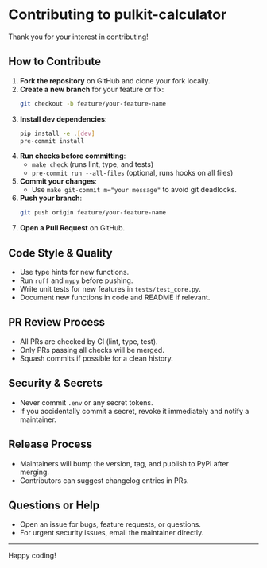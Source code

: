 # Contributing to pulkit-calculator

Thank you for your interest in contributing!

## How to Contribute

1. **Fork the repository** on GitHub and clone your fork locally.
2. **Create a new branch** for your feature or fix:
   ```bash
   git checkout -b feature/your-feature-name
   ```
3. **Install dev dependencies**:
   ```bash
   pip install -e .[dev]
   pre-commit install
   ```
4. **Run checks before committing**:
   - `make check` (runs lint, type, and tests)
   - `pre-commit run --all-files` (optional, runs hooks on all files)
5. **Commit your changes**:
   - Use `make git-commit m="your message"` to avoid git deadlocks.
6. **Push your branch**:
   ```bash
   git push origin feature/your-feature-name
   ```
7. **Open a Pull Request** on GitHub.

## Code Style & Quality
- Use type hints for new functions.
- Run `ruff` and `mypy` before pushing.
- Write unit tests for new features in `tests/test_core.py`.
- Document new functions in code and README if relevant.

## PR Review Process
- All PRs are checked by CI (lint, type, test).
- Only PRs passing all checks will be merged.
- Squash commits if possible for a clean history.

## Security & Secrets
- Never commit `.env` or any secret tokens.
- If you accidentally commit a secret, revoke it immediately and notify a maintainer.

## Release Process
- Maintainers will bump the version, tag, and publish to PyPI after merging.
- Contributors can suggest changelog entries in PRs.

## Questions or Help
- Open an issue for bugs, feature requests, or questions.
- For urgent security issues, email the maintainer directly.

---
Happy coding!

